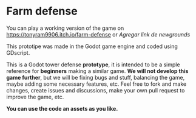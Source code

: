 # Farm defense
You can play a working version of the game on https://tonyram9906.itch.io/farm-defense or _Agregar link de newgrounds_

This prototipe was made in the Godot game engine and coded using GDscript.

This is a Godot tower defense **prototype**, it is intended to be a simple reference for **beginners** making a similar game.
**We will not develop this game further**, but we will be fixing bugs and stuff, balancing the game, maybe adding some necessary features, etc. Feel free to fork and make changes, create issues and discussions, make your own pull request to improve the game, etc. 

**You can use the code an assets as you like.**
